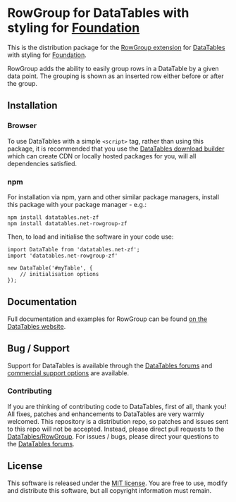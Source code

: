 # RowGroup for DataTables with styling for [Foundation](https://get.foundation/)

This is the distribution package for the [RowGroup extension](https://datatables.net/extensions/rowgroup) for [DataTables](https://datatables.net/) with styling for [Foundation](https://get.foundation/).

RowGroup adds the ability to easily group rows in a DataTable by a given data point. The grouping is shown as an inserted row either before or after the group.


## Installation

### Browser

To use DataTables with a simple `<script>` tag, rather than using this package, it is recommended that you use the [DataTables download builder](//datatables.net/download) which can create CDN or locally hosted packages for you, will all dependencies satisfied.

### npm

For installation via npm, yarn and other similar package managers, install this package with your package manager - e.g.:

```
npm install datatables.net-zf
npm install datatables.net-rowgroup-zf
```

Then, to load and initialise the software in your code use:

```
import DataTable from 'datatables.net-zf';
import 'datatables.net-rowgroup-zf'

new DataTable('#myTable', {
    // initialisation options
});
```


## Documentation

Full documentation and examples for RowGroup can be found [on the DataTables website](https://datatables.net/extensions/rowgroup).


## Bug / Support

Support for DataTables is available through the [DataTables forums](//datatables.net/forums) and [commercial support options](//datatables.net/support) are available.

### Contributing

If you are thinking of contributing code to DataTables, first of all, thank you! All fixes, patches and enhancements to DataTables are very warmly welcomed. This repository is a distribution repo, so patches and issues sent to this repo will not be accepted. Instead, please direct pull requests to the [DataTables/RowGroup](http://github.com/DataTables/RowGroup). For issues / bugs, please direct your questions to the [DataTables forums](//datatables.net/forums).


## License

This software is released under the [MIT license](//datatables.net/license). You are free to use, modify and distribute this software, but all copyright information must remain.

